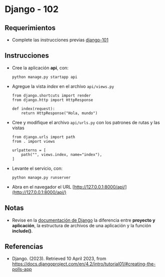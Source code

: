 # Django - 102

## Requerimientos

* Complete las instrucciones previas [django-101](django-101.md)

## Instrucciones

* Cree la aplicación **api**, con:

  ```
  python manage.py startapp api
  ```

* Agregue la vista _index_ en el archivo  `api/views.py`

  ```
  from django.shortcuts import render
  from django.http import HttpResponse

  def index(request):
      return HttpResponse("Hola, mundo")
  ```

* Cree y modifique el archivo `api/urls.py` con los patrones de rutas y las vistas

  ```
  from django.urls import path
  from . import views

  urlpatterns = [
      path("", views.index, name="index"),
  ]
  ```

* Levante el servicio, con:

  ```
  python manage.py runserver
  ```
  
* Abra en el navegador el URL [http://127.0.0.1:8000/api/](http://127.0.0.1:8000/api/)

## Notas

* Revise en la [documentación de Django](https://docs.djangoproject.com/en/4.1/intro/tutorial01/) la diferencia entre **proyecto y aplicación**, la estructura de archivos de una aplicación y la función **include()**.

## Referencias

* Django. (2023). Retrieved 10 April 2023, from https://docs.djangoproject.com/en/4.2/intro/tutorial01/#creating-the-polls-app

